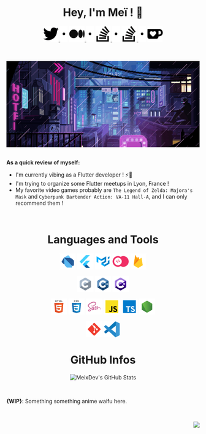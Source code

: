 <h1 align="center">Hey, I'm Meï ! 🦾</h1>

<p align="center">
<a href="https://twitter.com/meixdev" target="_blank"><picture>
    <source media="(prefers-color-scheme: dark)" srcset="https://raw.githubusercontent.com/MeixDev/MeixDev/master/assets/pngs/twitter-dark.png">
    <source media="(prefers-color-scheme: light)" srcset="https://raw.githubusercontent.com/MeixDev/MeixDev/master/assets/pngs/twitter.png">
    <img alt="Twitter" src="https://raw.githubusercontent.com/MeixDev/MeixDev/master/assets/pngs/twitter.png" width=40 height=40>
</picture></a>
<picture>
    <source media="(prefers-color-scheme: dark)" srcset="https://raw.githubusercontent.com/MeixDev/MeixDev/master/assets/pngs/dot-dark.png">
    <source media="(prefers-color-scheme: light)" srcset="https://raw.githubusercontent.com/MeixDev/MeixDev/master/assets/pngs/dot.png">
    <img alt="Dot" src="https://raw.githubusercontent.com/MeixDev/MeixDev/master/assets/pngs/dot.png" width=20 height=40>
</picture>
<a href="https://medium.com/@meixdev" target="_blank"><picture>
    <source media="(prefers-color-scheme: dark)" srcset="https://raw.githubusercontent.com/MeixDev/MeixDev/master/assets/pngs/medium-dark.png">
    <source media="(prefers-color-scheme: light)" srcset="https://raw.githubusercontent.com/MeixDev/MeixDev/master/assets/pngs/medium.png">
    <img alt="Medium" src="https://raw.githubusercontent.com/MeixDev/MeixDev/master/assets/pngs/medium.png" width=40 height=40>
</picture></a>
<picture>
    <source media="(prefers-color-scheme: dark)" srcset="https://raw.githubusercontent.com/MeixDev/MeixDev/master/assets/pngs/dot-dark.png">
    <source media="(prefers-color-scheme: light)" srcset="https://raw.githubusercontent.com/MeixDev/MeixDev/master/assets/pngs/dot.png">
    <img alt="Dot" src="https://raw.githubusercontent.com/MeixDev/MeixDev/master/assets/pngs/dot.png" width=20 height=40>
</picture>
<a href="https://stackoverflow.com/users/13923049/me%c3%af-m" target="_blank"><picture>
    <source media="(prefers-color-scheme: dark)" srcset="https://raw.githubusercontent.com/MeixDev/MeixDev/master/assets/pngs/stackoverflow-dark.png">
    <source media="(prefers-color-scheme: light)" srcset="https://raw.githubusercontent.com/MeixDev/MeixDev/master/assets/pngs/stackoverflow.png">
    <img alt="Stack Overflow" src="https://raw.githubusercontent.com/MeixDev/MeixDev/master/assets/pngs/stackoverflow.png" width=40 height=40>
</picture></a>
<picture>
    <source media="(prefers-color-scheme: dark)" srcset="https://raw.githubusercontent.com/MeixDev/MeixDev/master/assets/pngs/dot-dark.png">
    <source media="(prefers-color-scheme: light)" srcset="https://raw.githubusercontent.com/MeixDev/MeixDev/master/assets/pngs/dot.png">
    <img alt="Dot" src="https://raw.githubusercontent.com/MeixDev/MeixDev/master/assets/pngs/dot.png" width=20 height=40>
</picture>
<a href="https://stackoverflow.com/users/13923049/me%c3%af-m" target="_blank"><picture>
    <source media="(prefers-color-scheme: dark)" srcset="https://raw.githubusercontent.com/MeixDev/MeixDev/master/assets/pngs/stackoverflow-dark.png">
    <source media="(prefers-color-scheme: light)" srcset="https://raw.githubusercontent.com/MeixDev/MeixDev/master/assets/pngs/stackoverflow.png">
    <img alt="Stack Overflow" src="https://raw.githubusercontent.com/MeixDev/MeixDev/master/assets/pngs/stackoverflow.png" width=40 height=40>
</picture></a>
<picture>
    <source media="(prefers-color-scheme: dark)" srcset="https://raw.githubusercontent.com/MeixDev/MeixDev/master/assets/pngs/dot-dark.png">
    <source media="(prefers-color-scheme: light)" srcset="https://raw.githubusercontent.com/MeixDev/MeixDev/master/assets/pngs/dot.png">
    <img alt="Dot" src="https://raw.githubusercontent.com/MeixDev/MeixDev/master/assets/pngs/dot.png" width=20 height=40>
</picture>
<a href="https://ko-fi.com/meixdev" target="_blank"><picture>
    <source media="(prefers-color-scheme: dark)" srcset="https://raw.githubusercontent.com/MeixDev/MeixDev/master/assets/pngs/kofi-dark.png">
    <source media="(prefers-color-scheme: light)" srcset="https://raw.githubusercontent.com/MeixDev/MeixDev/master/assets/pngs/kofi.png">
    <img alt="Stack Overflow" src="https://raw.githubusercontent.com/MeixDev/MeixDev/master/assets/pngs/kofi.png" width=40 height=40>
</picture></a>
</p>

<br>
<br>

<img align="center" alt="Cyberpunkish Pixel Art City" src="https://raw.githubusercontent.com/MeixDev/MeixDev/master/assets/cyberpunk.gif">

<br>
<br>

**As a quick review of myself:**

- I'm currently vibing as a Flutter developer ! ⚡💙
- I'm trying to organize some Flutter meetups in Lyon, France !
- My favorite video games probably are `The Legend of Zelda: Majora's Mask` and `Cyberpunk Bartender Action: VA-11 Hall-A`, and I can only recommend them !

<br>

<h1 align="center">Languages and Tools</h1>

<p align="center">
<a href="https://dart.dev/" target="_blank"><img title="Dart" alt="Dart" height="42px" src="https://raw.githubusercontent.com/MeixDev/MeixDev/master/language_and_tools/square/dart/dart.svg"></a>
<a href="https://flutter.dev/" target="_blank"><img title="Flutter" alt="Flutter" height="42px" src="https://raw.githubusercontent.com/MeixDev/MeixDev/master/language_and_tools/square/flutter/flutter.svg"></a>
<a href="https://docs.flutter.dev/development/ui/widgets/material" target="_blank"><img title="Flutter Material widgets" alt="Flutter Material widgets" height="42px" src="https://raw.githubusercontent.com/MeixDev/MeixDev/master/language_and_tools/square/material-ui/material-ui.svg"></a>
<a href="https://appwrite.io/" target="_blank"><img title="Appwrite" alt="Appwrite" height="42px" src="https://raw.githubusercontent.com/MeixDev/MeixDev/master/language_and_tools/square/appwrite/appwrite.svg"></a>
<a href="https://firebase.google.com/" target="_blank"><img title="Firebase" alt="Firebase" height="42px" src="https://raw.githubusercontent.com/MeixDev/MeixDev/master/language_and_tools/square/firebase/firebase.svg"></a>
</p>

<p align="center">
<img title="C" alt="C" height="42px" src="https://raw.githubusercontent.com/MeixDev/MeixDev/master/language_and_tools/square/c/c.svg">
<img title="C++" alt="C++" height="42px" src="https://raw.githubusercontent.com/MeixDev/MeixDev/master/language_and_tools/square/c++/c++.svg">
<img title="C#" alt="C#" height="42px" src="https://raw.githubusercontent.com/MeixDev/MeixDev/master/language_and_tools/square/c%23/c%23.svg">
</p>

<p align="center">
<img title="HTML5" alt="HTML5" height="42px" src="https://raw.githubusercontent.com/MeixDev/MeixDev/master/language_and_tools/square/html/html.svg">
<img title="CSS" alt="CSS" height="42px" src="https://raw.githubusercontent.com/MeixDev/MeixDev/master/language_and_tools/square/css/css.svg">
<a href="https://sass-lang.com/" target="_blank"><img title="Sass" alt="Sass" height="42px" src="https://raw.githubusercontent.com/MeixDev/MeixDev/master/language_and_tools/square/sass/sass.svg"></a>
<img title="JavaScript" alt="JavaScript" height="42px" src="https://raw.githubusercontent.com/MeixDev/MeixDev/master/language_and_tools/square/javascript/javascript.svg">
<a href="https://www.typescriptlang.org/" target="_blank"><img title="TypeScript" alt="TypeScript" height="42px" src="https://raw.githubusercontent.com/MeixDev/MeixDev/master/language_and_tools/square/typescript/typescript.svg"></a>
<a href="https://nodejs.org/en/" target="_blank"><img title="NodeJS" alt="NodeJS" height="42px" src="https://raw.githubusercontent.com/MeixDev/MeixDev/master/language_and_tools/square/node/node.svg"></a>
</p>

<p align="center">
<a href="https://git-scm.com/" target="_blank"><img title="Git" alt="Git" height="42px" src="https://raw.githubusercontent.com/MeixDev/MeixDev/master/language_and_tools/square/git-scm/git-scm.svg"></a>
<a href="https://code.visualstudio.com/" target="_blank"><img title="VSCode" alt="VSCode" height="42px" src="https://raw.githubusercontent.com/MeixDev/MeixDev/master/language_and_tools/square/vscode/vscode.svg"></a>
</p>

<h1 align="center">GitHub Infos</h1>

<p align="center">
<img alt="MeixDev's GitHub Stats" align="center" src="https://github-readme-stats.vercel.app/api?username=meixdev&theme=synthwave&show_icons=true">
</p>

<br>

**{WIP}**: Something something anime waifu here.

<br>

<p align="right">
<a href="https://ko-fi.com/meixdev" target="_blank"><img src="https://raw.githubusercontent.com/onimur/.github/master/.resources/support-buy-coffee.png" height="48px"></a>
</p>
